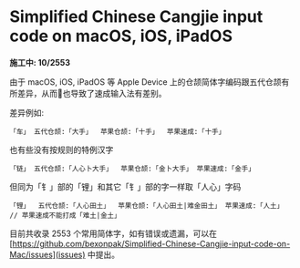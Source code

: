 # Simplified Chinese Cangjie input code on macOS, iOS, iPadOS
**施工中: 10/2553**

由于 macOS, iOS, iPadOS 等 Apple Device 上的仓颉简体字编码跟五代仓颉有所差异，从而也导致了速成输入法有差别。

差异例如:

```
「车」 五代仓颉:「大手」  苹果仓颉:「十手」  苹果速成:「十手」
```

也有些没有按规则的特例汉字
```
「链」 五代仓颉:「人心卜大手」  苹果仓颉:「金卜大手」 苹果速成:「金手」
```
但同为「钅」部的「锂」和其它「钅」部的字一样取「人心」字码
```
「锂」  五代仓颉:「人心田土」  苹果仓颉:「人心田土|难金田土」 苹果速成:「人土」
// 苹果速成不能打成「难土|金土」
```

目前共收录 2553 个常用简体字，如有错误或遗漏，可以在 [https://github.com/bexonpak/Simplified-Chinese-Cangjie-input-code-on-Mac/issues](issues) 中提出。